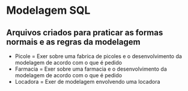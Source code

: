 # Modelagem SQL

## Arquivos criados para praticar as formas normais e as regras da modelagem

* Picole = Exer sobre uma fabrica de picoles e o desenvolvimento da modelagem de acordo com o que é pedido
* Farmacia = Exer sobre uma farmacia e o desenvolvimento da modelagem de acordo com o que é pedido
* Locadora = Exer de modelagem envolvendo uma locadora 
